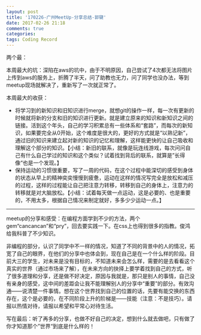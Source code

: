 ```yaml
---
layout: post
title: '170226-广州MeetUp-分享总结-郭键'
date: 2017-02-26 21:18
comments: true
categories:
tags: Coding Record
---
```

两个最：

本周最大的坑：深陷在aws的坑中，由于不明原因，自己尝试了4次都无法将图片上传到aws的服务上，折腾了半天，问了助教也无力，问了同学也没办法，等到meetup现场就解决了，重新写了一次就正常了。

本周最大的收获：

- 将学习到的新知识和旧知识进行merge，就想git的操作一样，每一次有更新的时候就将新的分支和旧的知识进行更新。就是建立原来的知识和新知识之间的链接。活到这个年头，自己的学习积累总有一些体系和“套路”，而每次的新知识，如果要完全从0开始，这个难度是很大的，更好的方式就是“以熟记新”，通过旧的知识来建立起对新的知识的记忆和理解，这样能更快的让自己吸收和理解这个部分的知识。【小结：新旧的联系，就像是玩连线游戏，每次问问自己有什么自己学过的知识和这个类似？试着找到背后的联系，就算是”长得像“也是一个发现。】
- 保持运动的习惯很重要，写了一周的代码，在这个过程中能深切的感受到身体的状态从早上的精神奕奕慢慢到疲惫，运动在这样的情况写完全是放松和减压的过程，这样的过程能让自己把注意力转移，转移到自己的身体上，注意力的转移就是对大脑放松。【小结：试着每天做一点运动，这是必要的、也是重要的，不用太多，根据自己情况来制定就好，多多少少运动一点。】

---



meetup的分享和感受：在编程方面学到不少的方法，两个gem“cancancan”和“pry”，回去要实践一下。在css上也得到很多的指教。俊鸿给我科普了不少知识。

非编程的部分，认识了同学中不一样的情况，知道了不同的背景中的人的情况，拓宽了自己的眼界，在他们的分享中也体会到，现在自己是在一个什么样的阶段。目前大三的学生，对未来是没有目标的，不知道未来会怎么样，需要的是去看看这个真实的世界（通过市场来了解），在未来方向的抉择上要学着找到自己的方式，听了很多道理和分享，还是做不好决定，原因与我就是，那只是别人的事情，自己没有亲身的感受，这中间的差距会让我不能理解别人的分享中“重要”的部分。有效沟通——说清楚一件事情。想在这个世界找到自己的位置的话，先要有能交换的东西存在，这个是必要的，在不同阶段上升的阶梯是——技能（注意：不是技巧）。请报以热情对待，请报以希望和平常心对待生活。

写在最后：听了再多的分享，也做不好自己的决定，想到什么就去做吧，只有做了你才知道那个”世界“到底是什么样的！
